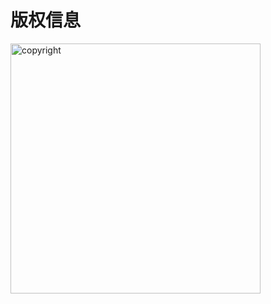 
<div class="text-center">

# 版权信息

<img width="400" src="/img/copyright.png" alt="copyright"  />

</div>

